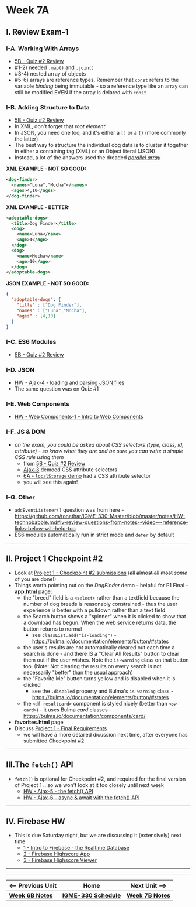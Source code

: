 # Week 7A

## I. Review Exam-1

### I-A. Working With Arrays

- [5B - Quiz #2 Review](https://github.com/tonethar/IGME-330-Spring-2022/blob/main/weekly/05B.md#part-a---string-production)
- #1-2) needed `.map()` and `.join()`
- #3-4) nested array of objects
- #5-6) arrays are reference types. Remember that `const` refers to the variable *binding* being immutable - so a reference type like an array can still be modified EVEN if the array is delared with `const`

### I-B. Adding Structure to Data

- [5B - Quiz #2 Review](05B.md#part-b---adding-structure-to-data)
- In XML, don't forget that *root element*!
- In JSON, you need one too, and it's either a `[]` or a `{}` (more commonly the latter)
- The best way to structure the individual dog data is to cluster it together in either a containing tag (XML) or an Object literal (JSON)
- Instead, a lot of the answers used the dreaded [*parallel array*](https://en.wikipedia.org/wiki/Parallel_array)

**XML EXAMPLE - NOT SO GOOD:**

```xml
<dog-finder>
  <names>"Luna","Mocha"</names>
  <ages>4,10</ages>
</dog-finder>
```

**XML EXAMPLE - BETTER:**

```xml
<adoptable-dogs>
  <title>Dog Finder</title>
  <dog>
    <name>Luna</name>
    <age>4</age>
  </dog>
  <dog>
    <name>Mocha</name>
    <age>10</age>
  </dog>
</adoptable-dogs>
```

**JSON EXAMPLE - NOT SO GOOD:**

```json
{
  "adoptable-dogs": {
    "title" : ["Dog Finder"],
    "names" : ["Luna","Mocha"],
    "ages" : [4,10]
  }
}
```

### I-C. ES6 Modules

- [5B - Quiz #2 Review](05B.md#part-c---es6-modules)

### I-D. JSON

- [HW - Ajax-4 - loading and parsing JSON files](https://github.com/tonethar/IGME-330-Master/blob/master/notes/HW-ajax-4.md)
- The same question was on Quiz #1


### I-E. Web Components

- [HW - Web Components-1 - Intro to Web Components](https://github.com/tonethar/IGME-330-Master/blob/master/notes/HW-wc-1.md)

### I-F. JS & DOM

- *on the exam, you could be asked about CSS selectors (type, class, id, attribute) - so know what they are and be sure you can write a simple CSS rule using them*
  - from [5B - Quiz #2 Review](05B.md#part-g---fix-the-code)
  - [Ajax-3](https://github.com/tonethar/IGME-330-Master/blob/master/notes/HW-ajax-3.md) demoed CSS attribute selectors
  - [6A - `localStorage` demo](06A.md#iv-localstorage-demo) had a CSS attribute selector
  - you will see this again!

### I-G. Other

- `addEventListener()` question was from here - https://github.com/tonethar/IGME-330-Master/blob/master/notes/HW-technobabble.md#iv-review-questions-from-notes--video---reference-links-below-will-help-too
- ES6 modules automatically run in strict mode and `defer` by default


<hr>

## II. Project 1 Checkpoint #2

- Look at [Project 1 - Checkpoint #2 submissions](../projects/p1-checkpoint-2.md#i-checkpoint-rubric-first) (~~all~~ ~~almost all~~ ~~most~~ *some* of you are done!)
- Things worth pointing out on the *DogFinder* demo - helpful for P1 Final - **app.html** page:
  - the "breed" field is a `<select>` rather than a textfield because the number of dog breeds is reasonably constrained - thus the user experience is better with a pulldown rather than a text field
  - the Search button shows a "spinner" when it is clicked to show that a download has begun. When the web service returns data, the button returns to normal
    - see `classList.add("is-loading")` - https://bulma.io/documentation/elements/button/#states
  - the user's results are not automatically cleared out each time a search is done - and there IS a "Clear All Results" button to clear them out if the user wishes. Note the `is-warning` class on that button too. (Note: Not clearing the results on every search is not necessarily "better" than the usual approach)
  - the "Favorite Me" button turns yellow and is disabled when it is clicked
    - see the `.disabled` property and Bulma's `is-warning` class - https://bulma.io/documentation/elements/button/#states
  - the `<df-resultcard>` component is styled nicely  (better than `<sw-card>`) - it uses Bulma *card* classes - https://bulma.io/documentation/components/card/
- **favorites.html** page
- Discuss [Project 1 - Final Requirements](../projects/p1-final.md)
  - we will have a more detailed dicussion next time, after everyone has submitted Checkpoint #2

<hr>

## III.The `fetch()` API

- `fetch()` is optional for Checkpoint #2, and required for the final version of Project 1 .. so we won't look at it too closely until next week
  - [HW - Ajax-5 - the fetch() API](https://github.com/tonethar/IGME-330-Master/blob/master/notes/HW-ajax-5.md)
  - [HW - Ajax-6 - async & await with the fetch() API](https://github.com/tonethar/IGME-330-Master/blob/master/notes/HW-ajax-6.md)

<hr>

## IV. Firebase HW
- This is due Saturday night, but we are discussing it (extensively) next time
  - [1 - Intro to Firebase - the Realtime Database](https://github.com/tonethar/IGME-330-Master/blob/master/notes/firebase-1.md)
  - [2 - Firebase Highscore App](https://github.com/tonethar/IGME-330-Master/blob/master/notes/firebase-2.md)
  - [3 - Firebase Highscore Viewer](https://github.com/tonethar/IGME-330-Master/blob/master/notes/firebase-3.md)

<hr><hr>

| <-- Previous Unit | Home | Next Unit -->
| --- | --- | --- 
| [**Week 6B Notes**](06B.md)     |  [**IGME-330 Schedule**](../schedule.md) | [**Week 7B Notes**](07B.md) 
